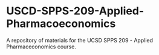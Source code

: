 # USCD-SPPS-209-Applied-Pharmacoeconomics
A repository of materials for the UCSD SPPS 209 - Applied Pharmaceconomics course. 
